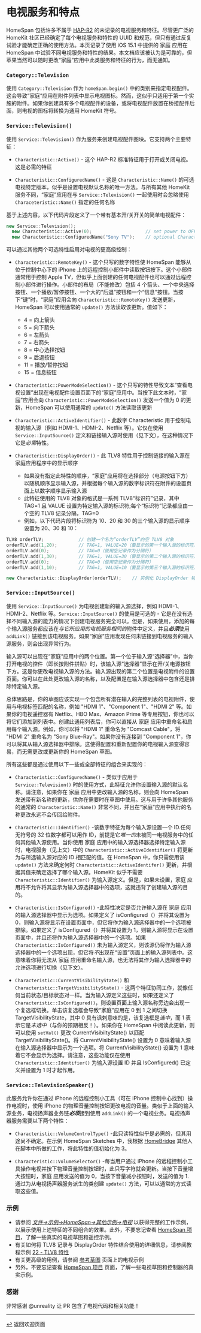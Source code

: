 <!--  原文时间：2024.7.4，翻译时间：2024.7.7，校对时间：2024.7.12  -->

# 电视服务和特点

HomeSpan 包括许多不属于 [HAP-R2](../master/docs/HAP-R2.pdf) 的未记录的电视服务和特征。尽管更广泛的 HomeKit 社区已经确定了每个电视服务和特性的 UUID 和规范，但只有通过反复试验才能确定正确的使用方法。本页记录了使用 iOS 15.1 中提供的 家庭 应用在 HomeSpan 中试验不同电视服务和特性的结果。本文档应该被认为是可靠的，但苹果当然可以随时更改“家庭”应用中此类服务和特征的行为，而无通知。

### `Category::Television`

使用 `Category::Television` 作为 `homeSpan.begin()` 中的类别来指定电视配件。这会导致“家庭”应用在附件列表中显示电视图标。然而，这似乎只适用于第一个实施的附件。如果你创建具有多个电视配件的设备，或将电视配件放置在桥接配件后面，则电视的图标将转换为通用 HomeKit 符号。

### `Service::Television()`

使用 `Service::Television()` 作为服务来创建电视配件图块。它支持两个主要特征：

* `Characteristic::Active()` - 这个 HAP-R2 标准特征用于打开或关闭电视。这是必需的特征

* `Characteristic::ConfiguredName()` - 这是 `Characteristic::Name()` 的可选电视特定版本，似乎是设置电视默认名称的唯一方法。与所有其他 HomeKit 服务不同，“家庭”应用在与 `Service::Television()` 一起使用时会忽略使用 `Characeteristic::Name()` 指定的任何名称

基于上述内容，以下代码片段定义了一个带有基本开/关开关的简单电视配件：

```C++
new Service::Television();
  new Characteristic::Active(0);                    // set power to OFF at start-up
  new Characteristic::ConfiguredName("Sony TV");    // optional Characteristic to set name of TV
```
可以通过其他两个可选特性启用对电视的更高级控制：

* `Characteristic::RemoteKey()` - 这个只写的数字特性使 HomeSpan 能够从位于控制中心下的 iPhone 上的远程控制小部件中读取按钮按下。这个小部件通常用于控制 Apple TV，但似乎上面创建的任何电视配件也可以通过远程控制小部件进行操作。小部件的布局（不能修改）包括 4 个箭头、一个中央选择按钮、一个播放/暂停按钮、一个大的“后退”按钮和一个“信息”按钮。当按下“键”时，“家庭”应用会向 `Characteristic::RemoteKey()` 发送更新，HomeSpan 可以使用通常的 `update()` 方法读取该更新。值如下： 
  * 4 = 向上箭头
  * 5 = 向下箭头
  * 6 = 左箭头
  * 7 = 右箭头
  * 8 = 中心选择按钮
  * 9 = 后退按钮
  * 11 = 播放/暂停按钮
  * 15 = 信息按钮
  
* `Characteristic::PowerModeSelection()` - 这个只写的特性导致文本“查看电视设置”出现在电视配件设置页面下的“家庭”应用中。当按下此文本时，“家庭”应用会向 `Characteristic::PowerModeSelection()` 发送一个值为 0 的更新，HomeSpan 可以使用通常的 `update()` 方法读取该更新
* `Characteristic::ActiveIdentifier()` - 此数字 Characteristic 用于控制电视的输入源（例如 HDMI-1、HDMI-2、Netflix 等）。它仅在使用 `Service::InputSource()` 定义和链接输入源时使用（见下文），在这种情况下它是*必需*特性。
* `Characteristic::DisplayOrder()` - 此 TLV8 特性用于控制链接的输入源在家庭应用程序中的显示顺序
  * 如果没有指定此特性的顺序，“家庭”应用将在选择部分（电源按钮下方）以随机顺序显示输入源，并根据每个输入源的数字标识符在附件的设置页面上以数字顺序显示输入源
  * 此特征使用的 TLV8 对象的格式是一系列 TLV8“标识符”记录，其中 TAG=1 且 VALUE 设置为特定输入源的标识符;每个“标识符”记录都应由一个空的 TLV8 记录分隔，TAG=0
  * 例如，以下代码片段将标识符为 10、20 和 30 的三个输入源的显示顺序设置为 20、30 和 10：

```C++
TLV8 orderTLV;             // 创建一个名为“orderTLV”的空 TLV8 对象
orderTLV.add(1,20);        // TAG=1, VALUE=20（要显示的第一个输入源的标识符）
orderTLV.add(0);           // TAG=0（使用空记录作为分隔符）
orderTLV.add(1,30);        // TAG=1, VALUE=30（要显示的第二个输入源的标识符）
orderTLV.add(0);           // TAG=0（使用空记录作为分隔符）
orderTLV.add(1,10);        // TAG=1, VALUE=10（要显示的第三个输入源的标识符）

new Characteristic::DisplayOrder(orderTLV);    // 实例化 DisplayOrder 特征并将其值设置为 orderTLV 对象
```   

### `Service::InputSource()`

使用 `Service::InputSource()` 为电视创建新的输入源选择，例如 HDMI-1、HDMI-2、Netflix 等。`Service::InputSource()` 的使用是可选的 - 它是在没有选择不同输入源的能力的情况下创建电视服务完全可以。但是，如果使用，添加的每个输入源服务都应该在*与它所应用的电视服务相同的*附件中定义，并且***必须***使用 `addLink()` 链接到该电视服务。如果“家庭”应用发现任何未链接到电视服务的输入源服务，则会出现异常行为。

输入源可以出现在“家庭”应用中的两个位置。第一个位于输入源“选择器”中，当你打开电视的控件（即长按附件拼贴）时，该输入源“选择器”显示在开/关电源按钮下方。这是你更改电视输入源的方法。输入源出现的第二个位置是电视附件的设置页面。你可以在此处更改输入源的名称，以及配置是在输入源选择器中包含还是排除特定输入源。

总体思路是，你的草图应该实现一个包含所有潜在输入的完整列表的电视附件，使用与电视标签匹配的名称，例如 "HDMI 1"、"Component 1"、"HDMI 2" 等。如果你的电视遥控器有 Netflix、HBO Max、Amazon Prime 等专用按钮，你也可以将它们添加到列表中。创建此通用列表后，你可以直接从 家庭 应用中重命名和启用每个输入源。例如，你可以将 "HDMI 1" 重命名为 "Comcast Cable"，将 "HDMI 2" 重命名为 "Sony Blue-Ray"。如果你没有连接到 "Component 1"，你可以将其从输入源选择器中排除。这使得配置和重新配置你的电视输入源变得容易，而无需更改或更新你的 HomeSpan 草图。

所有这些都是通过使用以下一些或全部特征的组合来实现的：

* `Characteristic::ConfiguredName()` - 类似于应用于 `Service::Television()` 时的使用方式，此特征允许你设置输入源的默认名称。请注意，如果你在 家庭 应用中更改输入源的名称，则会向 HomeSpan 发送带有新名称的更新，供你在需要时在草图中使用。这与用于许多其他服务的通常的 `Characteristic::Name()` 非常不同，并且在“家庭”应用中执行的名称更改永远不会传回给附件。

*  `Characteristic::Identifier()` -该数字特征为每个输入源设置一个 ID.任何无符号的 32 位数字都可以用作 ID，前提是它*唯一的*未被同一电视服务中的任何其他输入源使用。当你使用 家庭 应用中的输入源选择器选择特定输入源时，电视服务（见上文）中的 `Characteristic::ActiveIdentifier()` 将更新为与所选输入源对应的 ID 相匹配的值。在 HomeSpan 中，你只需使用该 `update()` 方法来确定何时 `Characteristic::ActiveIdentifer()` 更新，并根据其值来确定选择了哪个输入源。HomeKit 似乎不需要 `Characteristic::Identifier()` 为输入源定义。但是，如果未设置，家庭 应用将不允许将其显示为输入源选择器中的选项，这就违背了创建输入源的目的。

*  `Characteristic::IsConfigured()` -此特性决定是否允许输入源在 家庭 应用的输入源选择器中显示为选项。如果定义了 isConfigured（）并将其设置为 0，则输入源将显示在设置页面中，但它将作为输入源选择器中的一个选项被排除。如果定义了 isConfigured（）并将其设置为 1，则输入源将显示在设置页面中，并且还将作为输入源选择器中的一个选项。如果 `Characteristic::IsConfigured()` 未为输入源定义，则该源仍将作为输入源选择器中的一个选项出现，但它将*不*出现在“设置”页面上的输入源列表中。这意味着你将无法从 家庭 应用重命名输入源，也无法将其作为输入选择器中的允许选项进行切换（见下文）。

* `Characteristic::CurrentVisibilityState()` 和 `Characteristic::TargetVisibilityState()` - 这两个特征协同工作，就像任何当前状态/目标状态对一样。当为输入源定义这些时，如果还定义了 `Characteristic::IsConfigured()`，则设置页面上输入源名称旁边会出现一个复选框切换。单击该复选框会导致“家庭”应用在 0 到 1 之间切换 TargetVisibilityState，其中 0 具有讽刺意味的是，该复选框是*选中*，而 1 表示它是*未选中*（与你的预期相反！）。如果你在 HomeSpan 中阅读此更新，则可以使用 `setVal()` 更改 CurrentVisibiltyState() 以匹配 TargetVisibilityState()。将 CurrentVisibilityState() 设置为 0 意味着输入源在输入源选择器中显示为一个选项。将 CurrentVisibilityState() 设置为 1 意味着它不会显示为选择。请注意，这些功能仅在使用 `Characteristic::Identifier()` 为输入源设置 ID 并且 IsConfigured() 已定义并设置为 1 时才起作用。

###  `Service::TelevisionSpeaker()`

此服务允许你在通过 iPhone 的远程控制小工具（可在 iPhone 控制中心找到）操作电视时，使用 iPhone 的物理音量控制按钮更改电视的音量。类似于上面的输入源业务，电视扬声器业务链***必须***接到使用 `addLink()` 的一个电视业务。电视扬声器服务需要以下两个特性：

*  `Characteristic::VolumeControlType()` -此只读特性似乎是必需的，但其用途尚不确定。在示例 HomeSpan Sketches 中，我根据 [HomeBridge](https://developers.homebridge.io/#/service/TelevisionSpeaker) 其他人在脚本中所做的工作，将此特性的值初始化为 3。

*  `Characteristic::VolumeSelector()` -每当用户通过 iPhone 的远程控制小工具操作电视并按下物理音量控制按钮时，此只写字符就会更新。当按下音量增大按钮时，家庭 应用发送的值为 0，当按下音量减小按钮时，发送的值为 1. 通过为从电视扬声器服务派生的类创建 `update()` 方法，可以以通常的方式读取这些值。

### 示例

* 请参阅 [*文件→示例→HomeSpan→其他示例→电视*](../examples/Other%20Examples/Television/Television.ino) 以获得完整的工作示例，以展示使用上述特征的不同组合的效果。此外，不要忘记查看 [HomeSpan 项目](https://github.com/topics/homespan)，了解一些真实的电视草图和遥控示例。
* 有关如何将 TLV8 记录与 DisplayOrder 特性结合使用的详细信息，请参阅教程示例 [22 - TLV8 特性](../examples/22-TLV8_Characteristics%20/22-TLV8_Characteristics.ino)
* 有关更高级的用例，请参阅 [参考草图](https://github.com/HomeSpan/HomeSpanReferenceSketches) 页面上的电视示例
* 另外，不要忘记查看 [HomeSpan 项目](https://github.com/topics/homespan) 页面，了解一些电视草图和控制器的真实示例。


### 感谢

非常感谢 @unreality 让 PR 包含了电视代码和相关功能！


---

[↩️](../README.md#resources) 返回欢迎页面

